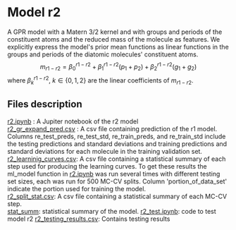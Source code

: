
# Model r2

A GPR model with a Matern 3/2 kernel and with groups and periods of the constituent atoms and the reduced mass of the molecule as features. We explicitly express the model's prior mean functions as linear functions in the groups and periods of the diatomic molecules' constituent atoms.
$$m_{r1-r2} = \beta_0^{r1-r2}+\beta_1^{r1-r2}(p_1+p_2) + \beta_2^{r1-r2}(g_1+g_2)$$
where  $\beta_k^{r1-r2}$, $k \in \{0,1,2\}$ are the linear coefficients of  $m_{r1-r2}$.
## Files description 
[r2.ipynb](https://github.com/Mahmoud-Ibrahim-Mamrstein/Spectroscopic-constants-from-atomic-properties/blob/675a7ef80706594b614d08ff2983706efb1f9aab/r2/r2.ipynb) : A Jupiter notebook of the r2 model\
[r2_gr_expand_pred.csv](https://github.com/Mahmoud-Ibrahim-Mamrstein/Spectroscopic-constants-from-atomic-properties/blob/675a7ef80706594b614d08ff2983706efb1f9aab/r2/r2_gr_expand_pred.csv) : A csv file containing prediction of the r1 model. Columns re_test_preds, re_test_std, re_train_preds, and re_train_std include the testing predictions and standard deviations and training predictions and standard deviations for each molecule in the training validation set.\
[r2_learninig_curves.csv](https://github.com/Mahmoud-Ibrahim-Mamrstein/Spectroscopic-constants-from-atomic-properties/blob/19d4c9834a2bb9521bcfde277eb46e59ded7ae3a/r2/r2_learning_curves.csv): A csv file containing a statistical summary of each step used for producing the learning curves. To get these results the ml_model function in [r2.ipynb](https://github.com/Mahmoud-Ibrahim-Mamrstein/Spectroscopic-constants-from-atomic-properties/blob/675a7ef80706594b614d08ff2983706efb1f9aab/r2/r2.ipynb) was run several times with different testing set sizes, each was run for 500 MC-CV splits. Column 'portion_of_data_set' indicate the portion used for training the model. \
[r2_split_stat.csv](https://github.com/Mahmoud-Ibrahim-Mamrstein/Spectroscopic-constants-from-atomic-properties/blob/9ba61b3b2dad50f9deddf955f9303b0adc310fae/r2/r2_split_stat.csv): A csv file containing a statistical summary of each MC-CV step.\
[stat_summ](https://github.com/Mahmoud-Ibrahim-Mamrstein/Spectroscopic-constants-from-atomic-properties/blob/b4a0b821ac4d3341ebb8f74178527c816e036641/r2/stat_summ.csv): statistical summary of the model.
[r2_test.ipynb](https://github.com/Mahmoud-Ibrahim-Mamrstein/Spectroscopic-constants-from-atomic-properties/blob/60c2ff448d4a4fe9cec11760452be0c2cb8d1cfd/r2/r2_test.ipynb): code to test model r2 
[r2_testing_results.csv](https://github.com/Mahmoud-Ibrahim-Mamrstein/Spectroscopic-constants-from-atomic-properties/blob/60c2ff448d4a4fe9cec11760452be0c2cb8d1cfd/r2/r2_testing_results.csv): Contains testing results

